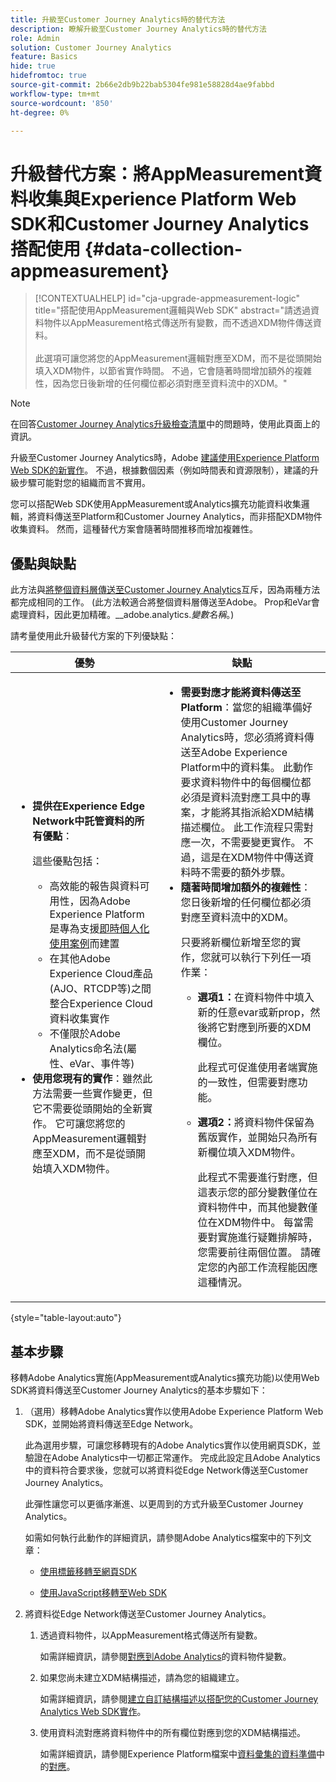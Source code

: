 ```yaml
---
title: 升級至Customer Journey Analytics時的替代方法
description: 瞭解升級至Customer Journey Analytics時的替代方法
role: Admin
solution: Customer Journey Analytics
feature: Basics
hide: true
hidefromtoc: true
source-git-commit: 2b66e2db9b22bab5304fe981e58828d4ae9fabbd
workflow-type: tm+mt
source-wordcount: '850'
ht-degree: 0%

---
```


# 升級替代方案：將AppMeasurement資料收集與Experience Platform Web SDK和Customer Journey Analytics搭配使用 {#data-collection-appmeasurement}

<!-- markdownlint-disable MD034 -->

>[!CONTEXTUALHELP]
>id="cja-upgrade-appmeasurement-logic"
>title="搭配使用AppMeasurement邏輯與Web SDK"
>abstract="請透過資料物件以AppMeasurement格式傳送所有變數，而不透過XDM物件傳送資料。<br><br>此選項可讓您將您的AppMeasurement邏輯對應至XDM，而不是從頭開始填入XDM物件，以節省實作時間。 不過，它會隨著時間增加額外的複雜性，因為您日後新增的任何欄位都必須對應至資料流中的XDM。"

<!-- markdownlint-enable MD034 -->

>[!NOTE]
> 
>在回答[Customer Journey Analytics升級檢查清單](https://gigazelle.github.io/cja-ttv/)中的問題時，使用此頁面上的資訊。

升級至Customer Journey Analytics時，Adobe [建議使用Experience Platform Web SDK的新實作](/help/getting-started/cja-upgrade/cja-upgrade-recommendations.md)。 不過，根據數個因素（例如時間表和資源限制），建議的升級步驟可能對您的組織而言不實用。

您可以搭配Web SDK使用AppMeasurement或Analytics擴充功能資料收集邏輯，將資料傳送至Platform和Customer Journey Analytics，而非搭配XDM物件收集資料。 然而，這種替代方案會隨著時間推移而增加複雜性。

## 優點與缺點

此方法與[將整個資料層傳送至Customer Journey Analytics](/help/getting-started/cja-upgrade/cja-upgrade-alternative-appmeasurement.md)互斥，因為兩種方法都完成相同的工作。 (此方法較適合將整個資料層傳送至Adobe。 Prop和eVar會處理資料，因此更加精確。__adobe.analytics._變數名稱_。)

請考量使用此升級替代方案的下列優缺點：

| 優勢 | 缺點 |
|----------|---------|
| <ul><li>**提供在Experience Edge Network中託管資料的所有優點**： <p>這些優點包括：</p><ul><li>高效能的報告與資料可用性，因為Adobe Experience Platform是專為支援[即時個人化使用案例](https://experienceleague.adobe.com/docs/experience-platform/destinations/ui/activate/configure-personalization-destinations.html)而建置</li><li>在其他Adobe Experience Cloud產品(AJO、RTCDP等)之間整合Experience Cloud資料收集實作</li><li>不僅限於Adobe Analytics命名法(屬性、eVar、事件等)</li></ul><li>**使用您現有的實作**：雖然此方法需要一些實作變更，但它不需要從頭開始的全新實作。 它可讓您將您的AppMeasurement邏輯對應至XDM，而不是從頭開始填入XDM物件。</li></ul> | <ul><li>**需要對應才能將資料傳送至Platform**：當您的組織準備好使用Customer Journey Analytics時，您必須將資料傳送至Adobe Experience Platform中的資料集。 此動作要求資料物件中的每個欄位都必須是資料流對應工具中的專案，才能將其指派給XDM結構描述欄位。 此工作流程只需對應一次，不需要變更實作。 不過，這是在XDM物件中傳送資料時不需要的額外步驟。</li><li>**隨著時間增加額外的複雜性**：您日後新增的任何欄位都必須對應至資料流中的XDM。<p>只要將新欄位新增至您的實作，您就可以執行下列任一項作業：</p><ul><li>**選項1：**&#x200B;在資料物件中填入新的任意evar或新prop，然後將它對應到所要的XDM欄位。<p>此程式可促進使用者端實施的一致性，但需要對應功能。</p></li><li>**選項2：**&#x200B;將資料物件保留為舊版實作，並開始只為所有新欄位填入XDM物件。<p>此程式不需要進行對應，但這表示您的部分變數僅位在資料物件中，而其他變數僅位在XDM物件中。 每當需要對實施進行疑難排解時，您需要前往兩個位置。 請確定您的內部工作流程能因應這種情況。</p></li></ul> </li></ul> |

{style="table-layout:auto"}

## 基本步驟

移轉Adobe Analytics實施(AppMeasurement或Analytics擴充功能)以使用Web SDK將資料傳送至Customer Journey Analytics的基本步驟如下：

1. （選用）移轉Adobe Analytics實作以使用Adobe Experience Platform Web SDK，並開始將資料傳送至Edge Network。

   此為選用步驟，可讓您移轉現有的Adobe Analytics實作以使用網頁SDK，並驗證在Adobe Analytics中一切都正常運作。 完成此設定且Adobe Analytics中的資料符合要求後，您就可以將資料從Edge Network傳送至Customer Journey Analytics。

   此彈性讓您可以更循序漸進、以更周到的方式升級至Customer Journey Analytics。

   如需如何執行此動作的詳細資訊，請參閱Adobe Analytics檔案中的下列文章：

   * [使用標籤移轉至網頁SDK](https://experienceleague.adobe.com/en/docs/analytics/implementation/aep-edge/web-sdk/analytics-extension-to-web-sdk)

   * [使用JavaScript移轉至Web SDK](https://experienceleague.adobe.com/en/docs/analytics/implementation/aep-edge/web-sdk/appmeasurement-to-web-sdk)

1. 將資料從Edge Network傳送至Customer Journey Analytics。

   1. 透過資料物件，以AppMeasurement格式傳送所有變數。

      如需詳細資訊，請參閱[對應到Adobe Analytics](https://experienceleague.adobe.com/zh-hant/docs/analytics/implementation/aep-edge/data-var-mapping)的資料物件變數。

   1. 如果您尚未建立XDM結構描述，請為您的組織建立。

      如需詳細資訊，請參閱[建立自訂結構描述以搭配您的Customer Journey Analytics Web SDK實作](/help/getting-started/cja-upgrade/cja-upgrade-schema-create.md)。

   1. 使用資料流對應將資料物件中的所有欄位對應到您的XDM結構描述。

      如需詳細資訊，請參閱Experience Platform檔案中[資料彙集的資料準備](https://experienceleague.adobe.com/en/docs/experience-platform/datastreams/data-prep)中的[對應](https://experienceleague.adobe.com/en/docs/experience-platform/datastreams/data-prep?lang=en#mapping)。


